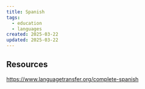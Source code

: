 ```yaml
---
title: Spanish
tags:
  - education
  - languages
created: 2025-03-22
updated: 2025-03-22
---
```


## Resources

https://www.languagetransfer.org/complete-spanish